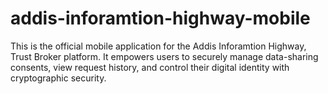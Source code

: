# addis-inforamtion-highway-mobile
This is the official mobile application for the Addis Inforamtion Highway, Trust Broker platform. It empowers users to securely manage data-sharing consents, view request history, and control their digital identity with cryptographic security.
